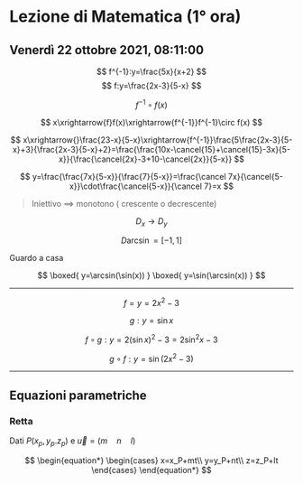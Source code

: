 # Lezione di Matematica (1° ora)
## Venerdì 22 ottobre 2021, 08:11:00


$$
f^{-1}:y=\frac{5x}{x+2}
$$
$$
f:y=\frac{2x-3}{5-x}
$$


$$
f^{-1}\circ f(x)
$$

$$
x\xrightarrow{f}f(x)\xrightarrow{f^{-1}}f^{-1}\circ f(x)
$$

$$
x\xrightarrow{}\frac{23-x}{5-x}\xrightarrow{f^{-1}}\frac{5\frac{2x-3}{5-x}+3}{\frac{2x-3}{5-x}+2}=\frac{\frac{10x-\cancel{15}+\cancel{15}-3x}{5-x}}{\frac{\cancel{2x}-3+10-\cancel{2x}}{5-x}}
$$



$$
y=\frac{\frac{7x}{5-x}}{\frac{7}{5-x}}=\frac{\cancel 7x}{\cancel{5-x}}\cdot\frac{\cancel{5-x}}{\cancel 7}=x
$$



> Iniettivo $\implies$ monotono ( crescente o decrescente)



$$
D_x \to D_y
$$


$$
D \arcsin = [-1,1]
$$


Guardo a casa

$$
\boxed{
y=\arcsin(\sin(x))
}
\boxed{
y=\sin(\arcsin(x))
}
$$


---



$$
f=y=2x^2-3
$$

$$
g:y=\sin x
$$

$$
f\circ g:y=2(\sin x)^2-3=2\sin^2x-3
$$

$$
g\circ f : y=\sin(2x^2-3)
$$

---

## Equazioni parametriche

### Retta

Dati $P(x_p,y_p.z_p)$ e $\vec u =(m\quad n \quad l)$

$$
\begin{equation*}
\begin{cases} 
x=x_P+mt\\
y=y_P+nt\\
z=z_P+lt
\end{cases}
\end{equation*}
$$
<!--stackedit_data:
eyJoaXN0b3J5IjpbLTUwNzU4MTE1LDYzMTIwMTM1Ml19
-->